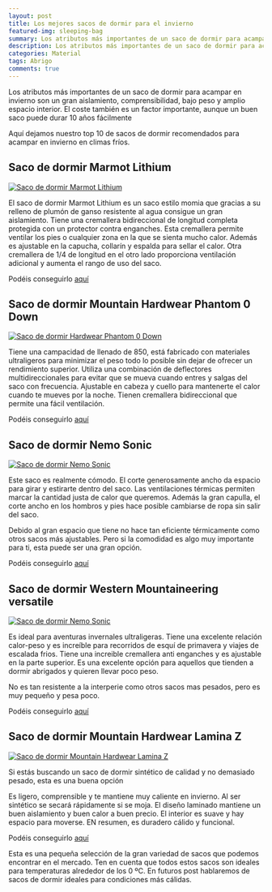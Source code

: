 ```yaml
---
layout: post
title: Los mejores sacos de dormir para el invierno
featured-img: sleeping-bag
summary: Los atributos más importantes de un saco de dormir para acampar en invierno son un gran aislamiento, comprensibilidad, bajo peso y amplio espacio interior. El coste también es un factor importante.
description: Los atributos más importantes de un saco de dormir para acampar en invierno son un gran aislamiento, comprensibilidad, bajo peso y amplio espacio interior. El coste también es un factor importante.
categories: Material
tags: Abrigo
comments: true
---
```



<p>Los atributos más importantes de un saco de dormir para acampar en invierno son un gran aislamiento, comprensibilidad, bajo peso y amplio espacio interior. El coste también es un factor importante, aunque un buen saco puede durar 10 años fácilmente</p>

<p>Aquí dejamos nuestro top 10 de sacos de dormir recomendados para acampar en invierno en climas fríos.</p>

<h2>Saco de dormir Marmot Lithium</h2>

<a target="_blank" href="https://www.amazon.es/gp/product/B01NBT5M84/ref=as_li_tl?ie=UTF8&camp=3638&creative=24630&creativeASIN=B01NBT5M84&linkCode=as2&tag=tdspvv-21&linkId=2e486d59e508c0bb151a0e139975d77d" imageanchor="1" ><img  src="https://images-na.ssl-images-amazon.com/images/I/41XoakzyolL._AC_.jpg" class="product-img" alt="Saco de dormir Marmot Lithium" /></a>

<p>El saco de dormir Marmot Lithium es un saco estilo momia que gracias a su relleno de plumón de ganso resistente al agua consigue un gran aislamiento. Tiene una cremallera bidireccional de longitud completa protegida con un protector contra enganches. Esta cremallera permite ventilar los pies o cualquier zona en la que se sienta mucho calor. Además es ajustable en la capucha, collarín y espalda para sellar el calor. Otra cremallera de 1/4 de longitud en el otro lado proporciona ventilación adicional y aumenta el rango de uso del saco.</p>

<p>Podéis conseguirlo <a target="_blank" href="https://www.amazon.es/gp/product/B01NBT5M84/ref=as_li_tl?ie=UTF8&camp=3638&creative=24630&creativeASIN=B01NBT5M84&linkCode=as2&tag=tdspvv-21&linkId=2e486d59e508c0bb151a0e139975d77d">aquí</a><img src="//ir-es.amazon-adsystem.com/e/ir?t=tdspvv-21&l=am2&o=30&a=B01NBT5M84" width="1" height="1" border="0" alt="" style="border:none !important; margin:0px !important;" /></p>

<h2>Saco de dormir Mountain Hardwear Phantom 0 Down </h2>

<a target="_blank" href="https://www.amazon.es/gp/product/B07QMYDZKQ/ref=as_li_tl?ie=UTF8&camp=3638&creative=24630&creativeASIN=B07QMYDZKQ&linkCode=as2&tag=tdspvv-21&linkId=d74767fa5d77732b8e2af1e92a55ec9d" imageanchor="1" ><img  src="https://images-na.ssl-images-amazon.com/images/I/71kCw%2BA9UEL._AC_SX425_.jpg" class="product-img" alt="Saco de dormir Hardwear Phantom 0 Down" /></a>

<p>Tiene una campacidad de llenado de 850, está fabricado con materiales ultraligeros para minimizar el peso todo lo posible sin dejar de ofrecer un rendimiento superior. Utiliza una combinación de deflectores multidireccionales para evitar que se mueva cuando entres y salgas del saco con frecuencia. Ajustable en cabeza y cuello para mantenerte el calor cuando te mueves por la noche. Tienen cremallera bidireccional que permite una fácil ventilación.</p>

<p>Podéis conseguirlo <a target="_blank" href="https://www.amazon.es/gp/product/B07QMYDZKQ/ref=as_li_tl?ie=UTF8&camp=3638&creative=24630&creativeASIN=B07QMYDZKQ&linkCode=as2&tag=tdspvv-21&linkId=d74767fa5d77732b8e2af1e92a55ec9d">aquí</a><img src="//ir-es.amazon-adsystem.com/e/ir?t=tdspvv-21&l=am2&o=30&a=B07QMYDZKQ" width="1" height="1" border="0" alt="" style="border:none !important; margin:0px !important;" /></p>

<h2>Saco de dormir Nemo Sonic</h2>

<a target="_blank" href="https://www.amazon.es/gp/product/B01KILB98M/ref=as_li_tl?ie=UTF8&camp=3638&creative=24630&creativeASIN=B01KILB98M&linkCode=as2&tag=tdspvv-21&linkId=008554405171deb3d3dd3e2094276f2b" imageanchor="1" ><img  src="https://images-na.ssl-images-amazon.com/images/I/41U7yhV2jwL._AC_SY400_.jpg" class="product-img" alt="Saco de dormir Nemo Sonic" /></a>

<p>Este saco es realmente cómodo. El corte generosamente ancho da espacio para girar y estirarte dentro del saco. Las ventilaciones térmicas permiten marcar la cantidad justa de calor que queremos. Además la gran capulla, el corte ancho en los hombros y pies hace posible cambiarse de ropa sin salir del saco.</p>

<p>Debido al gran espacio que tiene no hace tan eficiente térmicamente como otros sacos más ajustables. Pero si la comodidad es algo muy importante para ti, esta puede ser una gran opción.</p>

<p>Podéis conseguirlo <a target="_blank" href="https://www.amazon.es/gp/product/B01KILB98M/ref=as_li_tl?ie=UTF8&camp=3638&creative=24630&creativeASIN=B01KILB98M&linkCode=as2&tag=tdspvv-21&linkId=008554405171deb3d3dd3e2094276f2b">aquí</a><img src="//ir-es.amazon-adsystem.com/e/ir?t=tdspvv-21&l=am2&o=30&a=B01KILB98M" width="1" height="1" border="0" alt="" style="border:none !important; margin:0px !important;" /></p>


<h2>Saco de dormir Western Mountaineering versatile</h2>

<a target="_blank" href="https://www.amazon.es/gp/product/B01KH4ABAW/ref=as_li_tl?ie=UTF8&camp=3638&creative=24630&creativeASIN=B01KH4ABAW&linkCode=as2&tag=tdspvv-21&linkId=8b26853ac1372779e22416cdc9631af4" imageanchor="1" ><img  src="https://images-na.ssl-images-amazon.com/images/I/415tWeBEJ3L._AC_.jpg" class="product-img" alt="Saco de dormir Nemo Sonic" /></a>


<p>Es ideal para aventuras invernales ultraligeras. Tiene una excelente relación calor-peso y es increíble para recorridos de esquí de primavera y viajes de escalada frios. Tiene una increible cremallera anti enganches y es ajustable en la parte superior. Es una excelente opción para aquellos que tienden a dormir abrigados y quieren llevar poco peso.</p>

<p>No es tan resistente a la interperie como otros sacos mas pesados, pero es muy pequeño y pesa poco.</p>


<p>Podéis conseguirlo <a target="_blank" href="https://www.amazon.es/gp/product/B01KH4ABAW/ref=as_li_tl?ie=UTF8&camp=3638&creative=24630&creativeASIN=B01KH4ABAW&linkCode=as2&tag=tdspvv-21&linkId=8b26853ac1372779e22416cdc9631af4">aquí</a><img src="//ir-es.amazon-adsystem.com/e/ir?t=tdspvv-21&l=am2&o=30&a=B01KH4ABAW" width="1" height="1" border="0" alt="link" style="border:none !important; margin:0px !important;" /></p>

<h2>Saco de dormir Mountain Hardwear Lamina Z</h2>

<a target="_blank" href="https://www.amazon.es/gp/product/B01KILATTC/ref=as_li_tl?ie=UTF8&camp=3638&creative=24630&creativeASIN=B01KILATTC&linkCode=as2&tag=tdspvv-21&linkId=b7ae994b8cff228d04d8f7d15fe8fa79" imageanchor="1" ><img  src="https://images-na.ssl-images-amazon.com/images/I/41u1p2izudL._AC_.jpg" class="product-img" alt="Saco de dormir Mountain Hardwear Lamina Z" /></a>

<p>Si estás buscando un saco de dormir sintético de calidad y no demasiado pesado, esta es una buena opción</p>

<p>Es ligero, comprensible y te mantiene muy caliente en invierno. Al ser sintético se  secará rápidamente si se moja. El diseño laminado mantiene un buen aislamiento y buen calor a buen precio. El interior es suave y hay espacio para moverse. EN resumen, es duradero cálido y funcional.</p>

<p>Podéis conseguirlo <a target="_blank" href="https://www.amazon.es/gp/product/B01KILATTC/ref=as_li_tl?ie=UTF8&camp=3638&creative=24630&creativeASIN=B01KILATTC&linkCode=as2&tag=tdspvv-21&linkId=b7ae994b8cff228d04d8f7d15fe8fa79">aquí</a><img src="//ir-es.amazon-adsystem.com/e/ir?t=tdspvv-21&l=am2&o=30&a=B01KILATTC" width="1" height="1" border="0" alt="" style="border:none !important; margin:0px !important;" /></p>


<p>Esta es una pequeña selección de la gran variedad de sacos que podemos encontrar en el mercado. Ten en cuenta que todos estos sacos son ideales para temperaturas alrededor de los 0 ºC. En futuros post hablaremos de sacos de dormir ideales para condiciones más cálidas.</p>
